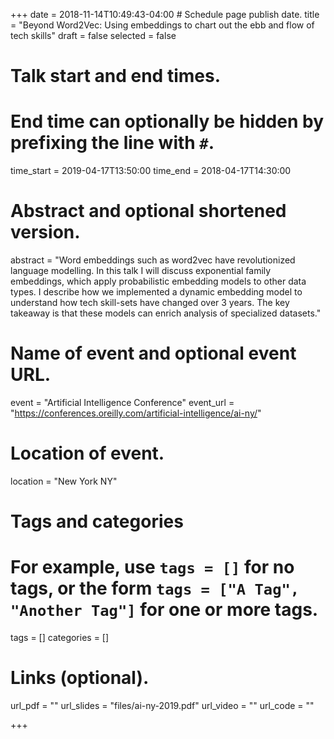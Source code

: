 +++
date = 2018-11-14T10:49:43-04:00 # Schedule page publish date.
title = "Beyond Word2Vec: Using embeddings to chart out the ebb and flow of tech skills"
draft = false
selected = false

# Talk start and end times.
#   End time can optionally be hidden by prefixing the line with `#`.
time_start = 2019-04-17T13:50:00
time_end = 2018-04-17T14:30:00

# Abstract and optional shortened version.
abstract = "Word embeddings such as word2vec have revolutionized language modelling. In this talk I will discuss exponential family embeddings, which apply probabilistic embedding models to other data types. I describe how we implemented a dynamic embedding model to understand how tech skill-sets have changed over 3 years. The key takeaway is that these models can enrich analysis of specialized datasets."

# Name of event and optional event URL.
event = "Artificial Intelligence Conference"
event_url = "https://conferences.oreilly.com/artificial-intelligence/ai-ny/"

# Location of event.
location = "New York NY"

# Tags and categories
# For example, use `tags = []` for no tags, or the form `tags = ["A Tag", "Another Tag"]` for one or more tags.
tags = []
categories = []
  
# Links (optional).
url_pdf = ""
url_slides = "files/ai-ny-2019.pdf"
url_video = ""
url_code = ""

+++



